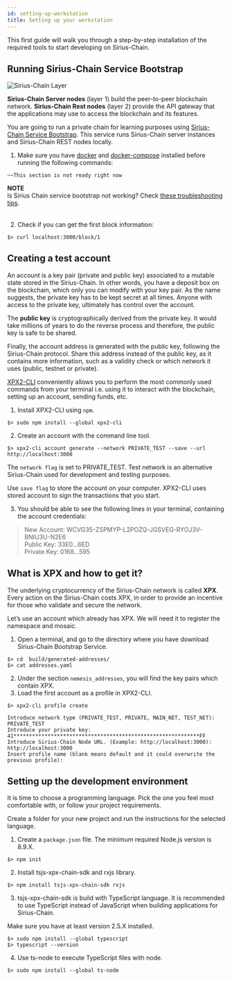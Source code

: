 ```yaml
---
id: setting-up-workstation
title: Setting up your workstation
---
```

This first guide will walk you through a step-by-step installation of the required tools to start developing on Sirius-Chain.

## Running Sirius-Chain Service Bootstrap
![Sirius-Chain Layer](/img/four-layer-architecture-basic.png "Sirius-Chain Layer")

**Sirius-Chain Server nodes** (layer 1) build the peer-to-peer blockchain network. **Sirius-Chain Rest nodes** (layer 2) provide the API gateway that the applications may use to access the blockchain and its features.

You are going to run a private chain for learning purposes using [Sirius-Chain Service Bootstrap](https://github.com/tech-bureau/sirius-Chain-service-bootstrap). This service runs Sirius-Chain server instances and Sirius-Chain REST nodes locally.

1. Make sure you have [docker](https://docs.docker.com/install/) and [docker-compose](https://docs.docker.com/compose/install/) installed before running the following commands:

```
~~This section is not ready right now
```

<div class="info">

**NOTE** <br>
Is Sirius Chain service bootstrap not working? Check [these troubleshooting tips](#).
</div>

######
2. Check if you can get the first block information:

```
$> curl localhost:3000/block/1
```

## Creating a test account
An account is a key pair (private and public key) associated to a mutable state stored in the Sirius-Chain. In other words, you have a deposit box on the blockchain, which only you can modify with your key pair. As the name suggests, the private key has to be kept secret at all times. Anyone with access to the private key, ultimately has control over the account.

The **public key** is cryptographically derived from the private key. It would take millions of years to do the reverse process and therefore, the public key is safe to be shared.

Finally, the account address is generated with the public key, following the Sirius-Chain protocol. Share this address instead of the public key, as it contains more information, such as a validity check or which network it uses (public, testnet or private).

[XPX2-CLI](../client/overview.md) conveniently allows you to perform the most commonly used commands from your terminal i.e. using it to interact with the blockchain, setting up an account, sending funds, etc.

1. Install XPX2-CLI using `npm`.

```
$> sudo npm install --global xpx2-cli
```

2. Create an account with the command line tool.

```
$> xpx2-cli account generate --network PRIVATE_TEST --save --url http://localhost:3000
```

The `network flag` is set to PRIVATE_TEST. Test network is an alternative Sirius-Chain used for development and testing purposes.

Use `save flag` to store the account on your computer. XPX2-CLI uses stored account to sign the transactions that you start.

3. You should be able to see the following lines in your terminal, containing the account credentials:

> New Account: WCVG35-ZSPMYP-L2POZQ-JGSVEG-RYOJ3V-BNIU3U-N2E6 <br> Public Key: 33E0…6ED <br> Private Key: 0168…595

## What is XPX and how to get it?

The underlying cryptocurrency of the Sirius-Chain network is called **XPX**. Every action on the Sirius-Chain costs XPX, in order to provide an incentive for those who validate and secure the network.

Let’s use an account which already has XPX. We will need it to register the namespace and mosaic.

1. Open a terminal, and go to the directory where you have download Sirius-Chain Bootstrap Service.

```
$> cd  build/generated-addresses/
$> cat addresses.yaml
```
2. Under the section `nemesis_addresses`, you will find the key pairs which contain XPX.
3. Load the first account as a profile in XPX2-CLI.
```
$> xpx2-cli profile create

Introduce network type (PRIVATE_TEST, PRIVATE, MAIN_NET, TEST_NET): PRIVATE_TEST
Introduce your private key: 41************************************************************FF
Introduce Sirius-Chain Node URL. (Example: http://localhost:3000): http://localhost:3000
Insert profile name (blank means default and it could overwrite the previous profile):
```
## Setting up the development environment
It is time to choose a programming language. Pick the one you feel most comfortable with, or follow your project requirements.

Create a folder for your new project and run the instructions for the selected language.

<!--DOCUSAURUS_CODE_TABS-->
<!--TypesSript-->

1. Create a `package.json` file. The minimum required Node.js version is 8.9.X.
```
$> npm init
```
2. Install tsjs-xpx-chain-sdk and rxjs library.
```
$> npm install tsjs-xpx-chain-sdk rxjs
```
<!--END_DOCUSAURUS_CODE_TABS-->

3. tsjs-xpx-chain-sdk is build with TypeScript language. It is recommended to use TypeScript instead of JavaScript when building applications for Sirius-Chain.

Make sure you have at least version 2.5.X installed.
```
$> sudo npm install --global typescript
$> typescript --version
```

4. Use ts-node to execute TypeScript files with node.
```
$> sudo npm install --global ts-node
```